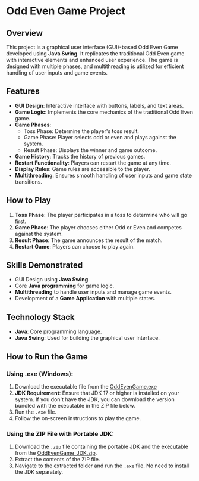 # Odd Even Game Project

## Overview
This project is a graphical user interface (GUI)-based Odd Even Game developed using **Java Swing**. It replicates the traditional Odd Even game with interactive elements and enhanced user experience. The game is designed with multiple phases, and multithreading is utilized for efficient handling of user inputs and game events.

## Features
- **GUI Design**: Interactive interface with buttons, labels, and text areas.
- **Game Logic**: Implements the core mechanics of the traditional Odd Even game.
- **Game Phases**: 
  - Toss Phase: Determine the player's toss result.
  - Game Phase: Player selects odd or even and plays against the system.
  - Result Phase: Displays the winner and game outcome.
- **Game History**: Tracks the history of previous games.
- **Restart Functionality**: Players can restart the game at any time.
- **Display Rules**: Game rules are accessible to the player.
- **Multithreading**: Ensures smooth handling of user inputs and game state transitions.

## How to Play
1. **Toss Phase**: The player participates in a toss to determine who will go first.
2. **Game Phase**: The player chooses either Odd or Even and competes against the system.
3. **Result Phase**: The game announces the result of the match.
4. **Restart Game**: Players can choose to play again.

## Skills Demonstrated
- GUI Design using **Java Swing**.
- Core **Java programming** for game logic.
- **Multithreading** to handle user inputs and manage game events.
- Development of a **Game Application** with multiple states.

## Technology Stack
- **Java**: Core programming language.
- **Java Swing**: Used for building the graphical user interface.

## How to Run the Game
### Using .exe (Windows):
1. Download the executable file from the [OddEvenGame.exe](https://github.com/jayantaonweb/OddEvenGame/raw/4ff6fc7cc24eacc8645ef000d21319f371121971/OddEvenGame.exe)
2. **JDK Requirement**: Ensure that JDK 17 or higher is installed on your system. If you don't have the JDK, you can download the version bundled with the executable in the ZIP file below.
3. Run the `.exe` file.
4. Follow the on-screen instructions to play the game.

### Using the ZIP File with Portable JDK:
1. Download the `.zip` file containing the portable JDK and the executable from the [OddEvenGame_JDK.zip](https://github.com/jayantaonweb/OddEvenGame/releases/download/v1.0/OddEvenGame.zip).
2. Extract the contents of the ZIP file.
3. Navigate to the extracted folder and run the `.exe` file. No need to install the JDK separately.
